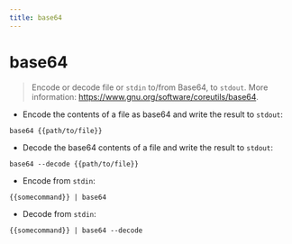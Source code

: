 ```yaml
---
title: base64
---
```

# base64

> Encode or decode file or `stdin` to/from Base64, to `stdout`.
> More information: <https://www.gnu.org/software/coreutils/base64>.

- Encode the contents of a file as base64 and write the result to `stdout`:

`base64 {{path/to/file}}`

- Decode the base64 contents of a file and write the result to `stdout`:

`base64 --decode {{path/to/file}}`

- Encode from `stdin`:

`{{somecommand}} | base64`

- Decode from `stdin`:

`{{somecommand}} | base64 --decode`
